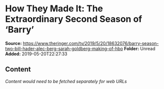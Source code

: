 # How They Made It: The Extraordinary Second Season of ‘Barry’

**Source:** https://www.theringer.com/tv/2019/5/20/18632076/barry-season-two-bill-hader-alec-berg-sarah-goldberg-making-of-hbo
**Folder:** Unread
**Added:** 2019-05-20T22:27:33




## Content
*Content would need to be fetched separately for web URLs*
